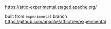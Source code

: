 https://attic-experimental.staged.apache.org/

built from `experimental` branch https://github.com/apache/attic/tree/experimental
